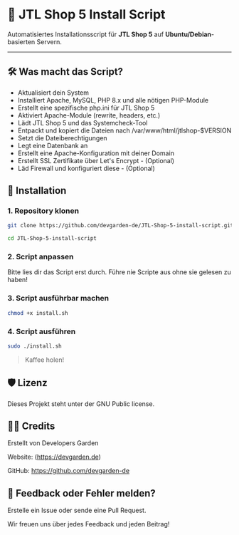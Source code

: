 # 🛒 JTL Shop 5 Install Script

Automatisiertes Installationsscript für **JTL Shop 5** auf **Ubuntu/Debian**-basierten Servern.

---

## 🛠️ Was macht das Script?

- Aktualisiert dein System
- Installiert Apache, MySQL, PHP 8.x und alle nötigen PHP-Module
- Erstellt eine spezifische php.ini für JTL Shop 5
- Aktiviert Apache-Module (rewrite, headers, etc.)
- Lädt JTL Shop 5 und das Systemcheck-Tool
- Entpackt und kopiert die Dateien nach /var/www/html/jtlshop-$VERSION
- Setzt die Dateiberechtigungen
- Legt eine Datenbank an
- Erstellt eine Apache-Konfiguration mit deiner Domain
- Erstellt SSL Zertifikate über Let's Encrypt - (Optional) 
- Läd Firewall und konfiguriert diese - (Optional) 


## 🚀 Installation

### 1. Repository klonen

```bash
git clone https://github.com/devgarden-de/JTL-Shop-5-install-script.git
```
```bash
cd JTL-Shop-5-install-script
```

### 2. Script anpassen
Bitte lies dir das Script erst durch. Führe nie Scripte aus ohne sie gelesen zu haben!

### 3. Script ausführbar machen
```bash
chmod +x install.sh
```
### 4. Script ausführen
```bash
sudo ./install.sh
```
> Kaffee holen!


## 🛡️ Lizenz

Dieses Projekt steht unter der GNU Public license.

## 👨‍💻 Credits

Erstellt von Developers Garden 

Website: (https://devgarden.de)

GitHub: https://github.com/devgarden-de


## 💬 Feedback oder Fehler melden?

Erstelle ein Issue oder sende eine Pull Request.

Wir freuen uns über jedes Feedback und jeden Beitrag!